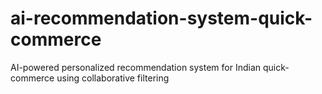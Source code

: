 # ai-recommendation-system-quick-commerce
AI-powered personalized recommendation system for Indian quick-commerce using collaborative filtering
